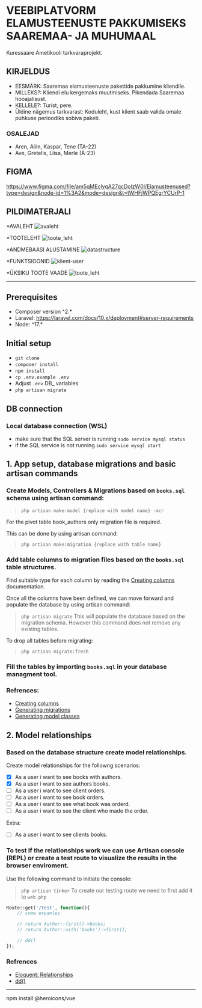 # VEEBIPLATVORM ELAMUSTEENUSTE PAKKUMISEKS SAAREMAA- JA MUHUMAAL
Kuressaare Ametikooli tarkvaraprojekt.

## KIRJELDUS
* EESMÄRK: Saaremaa elamusteenuste pakettide pakkumine kliendile.
* MILLEKS?: Kliendi elu kergemaks muutmiseks. Pikendada Saaremaa hooajalisust. 
* KELLELE?: Turist, pere. 
* Üldine nägemus tarkvarast: Koduleht, kust klient saab valida omale puhkuse perioodiks sobiva paketi. 

### OSALEJAD
* Aren, Aliin, Kaspar, Tene (TA-22)
* Ave, Gretelis, Liisa, Merle (Ä-23)

## FIGMA
https://www.figma.com/file/am5qMEclyqA27qcDolzW0I/Elamusteenused?type=design&node-id=1%3A2&mode=design&t=tWHFjWPQEgrYCUrP-1



## PILDIMATERJALI
*AVALEHT
![avaleht](https://github.com/tenetiitma/Elamuspakett/assets/113007378/6badab9e-fd98-4c53-aa78-c7b826c560c7)


*TOOTELEHT
![toote_leht](https://github.com/tenetiitma/Elamuspakett/assets/113007378/9c373753-4c08-43d6-9e96-c1b16d340ac6)

*ANDMEBAASI ALUSTAMINE
![datastructure](https://github.com/tenetiitma/Elamuspakett/assets/113007378/d68dbead-8514-438e-8e90-9fda20a33783)

*FUNKTSIOONID
![klient-user](https://github.com/tenetiitma/Elamuspakett/assets/113007378/1668ef27-2dc7-477f-bd98-5c1bc7552c8b)

*ÜKSIKU TOOTE VAADE
![toote_leht](https://github.com/tenetiitma/Elamuspakett/assets/113007378/99b28fd8-ad80-456c-a240-979e43e2ff6c)


************************************************************************************************
## Prerequisites
- Composer version ^2.*
- Laravel: https://laravel.com/docs/10.x/deployment#server-requirements
- Node:  ^17.*
## Initial setup
- `git clone`
- `composer install`
- `npm install`
- `cp .env.example .env`
- Adjust `.env` DB_ variables
- `php artisan migrate`
## DB connection
### Local database connection (WSL)
- make sure that the SQL server is running `sudo service mysql status`
- if the SQL service is not running `sudo service mysql start`


## 1. App setup, database migrations and basic artisan commands

### Create Models, Controllers & Migrations based on `books.sql` schema using artisan command: 

> `php artisan make:model {replace with model name} -mcr`


For the pivot table book_authors only migration file is required.

This can be done by using artisan command:

> `php artisan make:migration {replace with table name}`

### Add table columns to migration files based on the `books.sql` table structures.

Find suitable type for each column by reading the [Creating columns](https://laravel.com/docs/10.x/migrations#creating-columns) documentation.

Once all the columns have been defined, we can move forward and populate the database by using artisan command:

> `php artisan migrate`
This will populate the database based on the migration schema.
However this command does not remove any existing tables.

To drop all tables before migrating:

> `php artisan migrate:fresh`
### Fill the tables by importing `books.sql` in your database managment tool.


### Refrences:
- [Creating columns](https://laravel.com/docs/10.x/migrations#creating-columns)
- [Generating migrations](https://laravel.com/docs/10.x/migrations#generating-migrations)
- [Generating model classes](https://laravel.com/docs/10.x/eloquent#generating-model-classes)

## 2. Model relationships
### Based on the database structure create model relationships.

Create model relationships for the followng scenarios:
- [x] As a user i want to see books with authors.
- [x] As a user i want to see authors books.
- [ ] As a user i want to see client orders.
- [ ] As a user i want to see book orders.
- [ ] As a user i want to see what book was orderd.
- [ ] As a user i want to see the client who made the order.

Extra:
- [ ] As a user i want to see clients books.

### To test if the relationships work we can use Artisan console (REPL) or create a test route to visualize the results in the browser enviroment.

Use the following command to initiate the console:
> `php artisan tinker`
To create our testing route we need to first add it to `web.php`

```php
Route::get('/test', function(){
    // some expamles

    // return Author::first()->books;
    // return Author::with('books')->first();

    // dd()
});
```

### Refrences
- [Eloquent: Relationships](https://laravel.com/docs/10.x/eloquent-relationships)
- [dd()](https://laravel.com/docs/10.x/helpers#method-dd)

***********************************************************************
npm install @heroicons/vue


